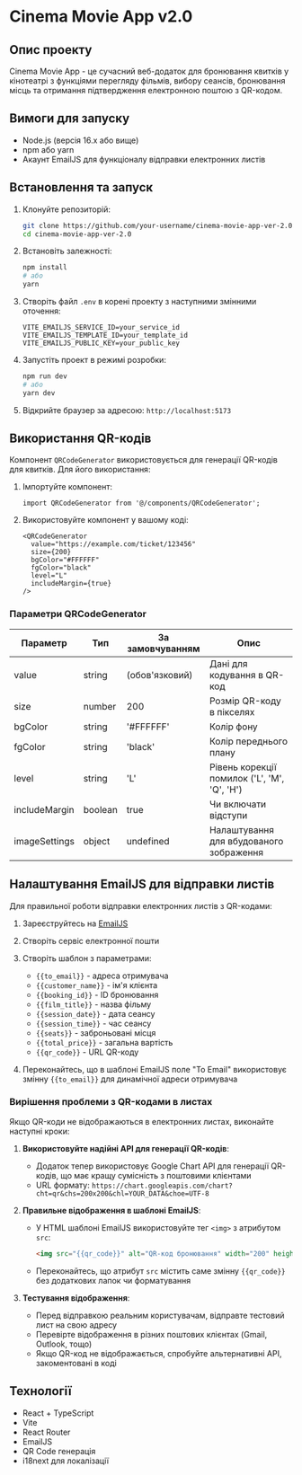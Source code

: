 # Cinema Movie App v2.0

## Опис проекту

Cinema Movie App - це сучасний веб-додаток для бронювання квитків у кінотеатрі з функціями перегляду фільмів, вибору сеансів, бронювання місць та отримання підтвердження електронною поштою з QR-кодом.

## Вимоги для запуску

- Node.js (версія 16.x або вище)
- npm або yarn
- Акаунт EmailJS для функціоналу відправки електронних листів

## Встановлення та запуск

1. Клонуйте репозиторій:
   ```bash
   git clone https://github.com/your-username/cinema-movie-app-ver-2.0.git
   cd cinema-movie-app-ver-2.0
   ```

2. Встановіть залежності:
   ```bash
   npm install
   # або
   yarn
   ```

3. Створіть файл `.env` в корені проекту з наступними змінними оточення:
   ```
   VITE_EMAILJS_SERVICE_ID=your_service_id
   VITE_EMAILJS_TEMPLATE_ID=your_template_id
   VITE_EMAILJS_PUBLIC_KEY=your_public_key
   ```

4. Запустіть проект в режимі розробки:
   ```bash
   npm run dev
   # або
   yarn dev
   ```

5. Відкрийте браузер за адресою: `http://localhost:5173`

## Використання QR-кодів

Компонент `QRCodeGenerator` використовується для генерації QR-кодів для квитків. Для його використання:

1. Імпортуйте компонент:
   ```tsx
   import QRCodeGenerator from '@/components/QRCodeGenerator';
   ```

2. Використовуйте компонент у вашому коді:
   ```tsx
   <QRCodeGenerator 
     value="https://example.com/ticket/123456" 
     size={200} 
     bgColor="#FFFFFF" 
     fgColor="black" 
     level="L"
     includeMargin={true}
   />
   ```

### Параметри QRCodeGenerator

| Параметр | Тип | За замовчуванням | Опис |
|---------|------|--------------|-------|
| value | string | (обов'язковий) | Дані для кодування в QR-код |
| size | number | 200 | Розмір QR-коду в пікселях |
| bgColor | string | '#FFFFFF' | Колір фону |
| fgColor | string | 'black' | Колір переднього плану |
| level | string | 'L' | Рівень корекції помилок ('L', 'M', 'Q', 'H') |
| includeMargin | boolean | true | Чи включати відступи |
| imageSettings | object | undefined | Налаштування для вбудованого зображення |

## Налаштування EmailJS для відправки листів

Для правильної роботи відправки електронних листів з QR-кодами:

1. Зареєструйтесь на [EmailJS](https://www.emailjs.com/)
2. Створіть сервіс електронної пошти
3. Створіть шаблон з параметрами:
   - `{{to_email}}` - адреса отримувача
   - `{{customer_name}}` - ім'я клієнта
   - `{{booking_id}}` - ID бронювання
   - `{{film_title}}` - назва фільму
   - `{{session_date}}` - дата сеансу
   - `{{session_time}}` - час сеансу
   - `{{seats}}` - заброньовані місця
   - `{{total_price}}` - загальна вартість
   - `{{qr_code}}` - URL QR-коду

4. Переконайтесь, що в шаблоні EmailJS поле "To Email" використовує змінну `{{to_email}}` для динамічної адреси отримувача

### Вирішення проблеми з QR-кодами в листах

Якщо QR-коди не відображаються в електронних листах, виконайте наступні кроки:

1. **Використовуйте надійні API для генерації QR-кодів**:
   - Додаток тепер використовує Google Chart API для генерації QR-кодів, що має кращу сумісність з поштовими клієнтами
   - URL формату: `https://chart.googleapis.com/chart?cht=qr&chs=200x200&chl=YOUR_DATA&choe=UTF-8`

2. **Правильне відображення в шаблоні EmailJS**:
   - У HTML шаблоні EmailJS використовуйте тег `<img>` з атрибутом `src`:
     ```html
     <img src="{{qr_code}}" alt="QR-код бронювання" width="200" height="200" style="display: block; margin: 20px auto;">
     ```
   - Переконайтесь, що атрибут `src` містить саме змінну `{{qr_code}}` без додаткових лапок чи форматування

3. **Тестування відображення**:
   - Перед відправкою реальним користувачам, відправте тестовий лист на свою адресу
   - Перевірте відображення в різних поштових клієнтах (Gmail, Outlook, тощо)
   - Якщо QR-код не відображається, спробуйте альтернативні API, закоментовані в коді

## Технології

- React + TypeScript
- Vite
- React Router
- EmailJS
- QR Code генерація
- i18next для локалізації
